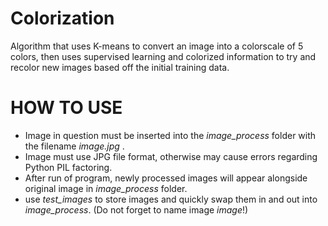 # Colorization
Algorithm that uses K-means to convert an image into a colorscale of 5 colors, then uses supervised learning and colorized information to try and recolor new images based off the initial training data.

# HOW TO USE
* Image in question must be inserted into the *image_process* folder with the filename *image.jpg* .
* Image must use JPG file format, otherwise may cause errors regarding Python PIL factoring.
* After run of program, newly processed images will appear alongside original image in *image_process* folder.
* use *test_images* to store images and quickly swap them in and out into *image_process*. (Do not forget to name image *image*!)
